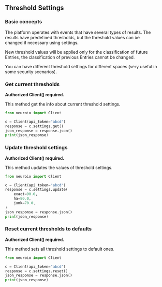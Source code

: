 ## Threshold Settings

### Basic concepts

The platform operates with events that have several types of results. 
The results have predefined thresholds, but the threshold values can be changed if necessary using settings.

New threshold values will be applied only for the classification of future Entries, the classification of previous Entries cannot be changed.

You can have different threshold settings for different spaces (very useful in some security scenarios).

### Get current thresholds

__Authorized Client() required.__

This method get the info about current threshold settings.

```python
from neuroio import Client

c = Client(api_token="abcd")
response = c.settings.get()
json_response = response.json()
print(json_response)
```

### Update threshold settings

__Authorized Client() required.__

This method updates the values of threshold settings.

```python
from neuroio import Client

c = Client(api_token="abcd")
response = c.settings.update(
    exact=90.0,
    ha=80.0,
    junk=70.0,
)
json_response = response.json()
print(json_response)
```

### Reset current thresholds to defaults

__Authorized Client() required.__

This method sets all threshold settings to default ones.

```python
from neuroio import Client

c = Client(api_token="abcd")
response = c.settings.reset()
json_response = response.json()
print(json_response)
```